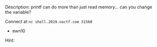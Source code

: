Description:
printf can do more than just read memory... can you change the variable?

Connect at `nc shell.2019.nactf.com 31560`

- ewn10

Hint:
